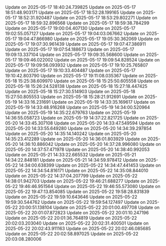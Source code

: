 Update on 2025-05-17 18:40:24.739825
Update on 2025-05-17 18:51:48.903171
Update on 2025-05-17 18:52:28.199165
Update on 2025-05-17 18:52:31.920487
Update on 2025-05-17 18:53:29.802271
Update on 2025-05-17 18:59:32.896568
Update on 2025-05-17 18:59:38.784299
Update on 2025-05-17 19:00:04.407130
Update on 2025-05-17 19:02:55.057127
Update on 2025-05-17 19:04:03.067662
Update on 2025-05-17 19:04:47.866980
Update on 2025-05-17 19:05:30.362069
Update on 2025-05-17 19:07:30.961439
Update on 2025-05-17 19:07:47.386911
Update on 2025-05-17 19:07:54.188673
Update on 2025-05-17 19:09:13.337104
Update on 2025-05-17 19:09:35.568600
Update on 2025-05-17 19:09:46.022002
Update on 2025-05-17 19:09:54.828524
Update on 2025-05-17 19:09:56.093932
Update on 2025-05-17 19:10:25.765807
Update on 2025-05-17 19:10:33.404487
Update on 2025-05-17 19:10:42.803790
Update on 2025-05-17 19:11:08.035367
Update on 2025-05-18 15:25:38.609970
Update on 2025-05-18 15:25:50.605558
Update on 2025-05-18 15:26:24.528138
Update on 2025-05-18 15:27:18.447425
Update on 2025-05-18 15:27:30.514903
Update on 2025-05-18 15:27:50.805553
Update on 2025-05-18 15:28:21.912691
Update on 2025-05-19 14:33:16.231691
Update on 2025-05-19 14:33:35.169617
Update on 2025-05-19 14:33:48.916268
Update on 2025-05-19 14:34:00.520964
Update on 2025-05-19 14:35:22.679763
Update on 2025-05-19 14:36:55.058723
Update on 2025-05-19 14:37:22.821725
Update on 2025-05-20 14:33:45.307108
Update on 2025-05-20 14:33:47.549594
Update on 2025-05-20 14:33:55.649280
Update on 2025-05-20 14:34:39.297854
Update on 2025-05-20 14:35:14.140242
Update on 2025-05-20 14:35:23.412289
Update on 2025-05-20 14:36:01.803929
Update on 2025-05-20 14:36:10.886042
Update on 2025-05-20 14:37:28.996080
Update on 2025-05-20 14:37:57.471978
Update on 2025-05-20 14:38:40.992053
Update on 2025-05-21 14:33:22.665532
Update on 2025-05-21 14:34:22.848181
Update on 2025-05-21 14:34:59.978412
Update on 2025-05-22 14:34:00.638399
Update on 2025-05-22 14:34:47.441453
Update on 2025-05-22 14:34:54.816171
Update on 2025-05-22 14:35:08.844010
Update on 2025-05-22 14:37:04.207799
Update on 2025-05-22 14:38:01.942703
Update on 2025-05-22 19:46:21.688277
Update on 2025-05-22 19:46:46.951564
Update on 2025-05-22 19:46:55.573080
Update on 2025-05-22 19:47:13.854085
Update on 2025-05-22 19:58:28.831839
Update on 2025-05-22 19:59:10.643646
Update on 2025-05-22 19:59:30.544762
Update on 2025-05-22 19:59:54.127497
Update on 2025-05-22 20:00:51.138104
Update on 2025-05-22 20:01:00.497708
Update on 2025-05-22 20:01:07.872823
Update on 2025-05-22 20:01:10.247196
Update on 2025-05-22 20:01:36.764819
Update on 2025-05-22 20:02:03.203040
Update on 2025-05-22 20:02:31.400501
Update on 2025-05-22 20:02:43.911163
Update on 2025-05-22 20:02:46.085685
Update on 2025-05-22 20:02:58.897025
Update on 2025-05-22 20:03:08.280006
